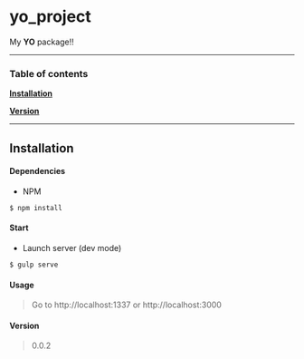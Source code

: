 # yo_project

My **YO** package!!

----------------------------------
### Table of contents

**[Installation](#installation)**

**[Version](#version)**

------------------------------
## Installation


#### Dependencies

- NPM
```
$ npm install
```

#### Start
- Launch server (dev mode)
```
$ gulp serve
```

#### Usage
> Go to http://localhost:1337 or  http://localhost:3000

#### Version
> 0.0.2
